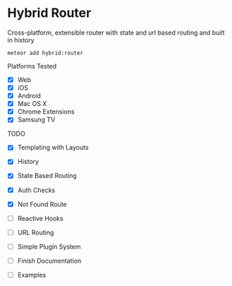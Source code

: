 # Hybrid Router

Cross-platform, extensible router with state and url based routing and built in history

`meteor add hybrid:router`

Platforms Tested
* [x] Web
* [x] iOS
* [x] Android
* [x] Mac OS X
* [x] Chrome Extensions
* [x] Samsung TV

TODO
* [x] Templating with Layouts
* [x] History
* [x] State Based Routing
* [x] Auth Checks
* [x] Not Found Route
* [ ] Reactive Hooks
* [ ] URL Routing
* [ ] Simple Plugin System
* [ ] Finish Documentation
* [ ] Examples


